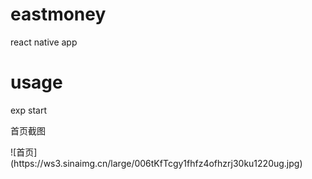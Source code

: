 # eastmoney

<p>react native app</p>

# usage

<p>exp start</p>
<p>首页截图</p>
![首页](https://ws3.sinaimg.cn/large/006tKfTcgy1fhfz4ofhzrj30ku1220ug.jpg)
